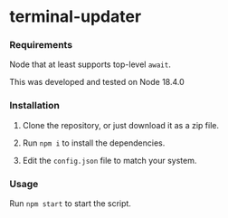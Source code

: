 # terminal-updater

### Requirements

Node that at least supports top-level `await`.

This was developed and tested on Node 18.4.0

### Installation

1. Clone the repository, or just download it as a zip file. 

69. Run `npm i` to install the dependencies.
 
9001. Edit the `config.json` file to match your system. 

### Usage

Run `npm start` to start the script.

